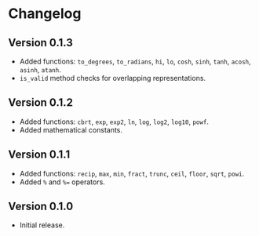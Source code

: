 # Changelog

## Version 0.1.3

* Added functions: `to_degrees`, `to_radians`, `hi`, `lo`, `cosh`, `sinh`,
  `tanh`, `acosh`, `asinh`, `atanh`.
* `is_valid` method checks for overlapping representations.

## Version 0.1.2

* Added functions: `cbrt`, `exp`, `exp2`, `ln`, `log`, `log2`, `log10`, `powf`.
* Added mathematical constants.

## Version 0.1.1

* Added functions: `recip`, `max`, `min`, `fract`, `trunc`, `ceil`, `floor`,
  `sqrt`, `powi`.
* Added `%` and `%=` operators.

## Version 0.1.0

* Initial release.
